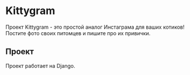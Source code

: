 # Kittygram

Проект Kittygram - это простой аналог Инстаграма для ваших котиков! Постите фото своих питомцев и пишите про их привички.

## Проект

Проект работает на Django. 
